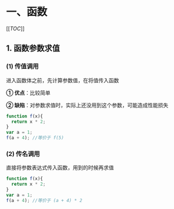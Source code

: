 # 一、函数

[[_TOC_]]

## 1. 函数参数求值

### (1) 传值调用

进入函数体之前，先计算参数值，在将值传入函数

**① 优点**：比较简单

**② 缺陷**：对参数求值时，实际上还没用到这个参数，可能造成性能损失

```javascript
function f(x){
  return x * 2;
}
var a = 1;
f(a + 4); //等价于 f(5)
```

### (2) 传名调用

直接将参数表达式传入函数，用到的时候再求值

```javascript
function f(x){
  return x * 2;
}
var a = 1;
f(a + 4); //等价于 (a + 4) * 2
```
